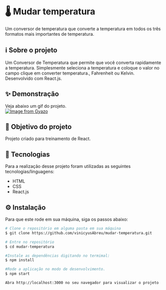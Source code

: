 # 🌡 Mudar temperatura

 Um conversor de temperatura que converte a temperatura em todos os três formatos mais importantes de temperatura.

## ℹ Sobre o projeto 
Um Conversor de Temperatura que permite que você converta rapidamente a temperatura. Simplesmente seleciona a temperatura e coloque o valor no campo clique em converter temperatura., Fahrenheit ou Kelvin. Desenvolvido com React.js.

## ✨ Demonstração    
Veja abaixo um gif do projeto.</br>
[![Image from Gyazo](https://i.gyazo.com/12403b1bb8caebda6f9737b2dfb0a772.gif)](https://gyazo.com/12403b1bb8caebda6f9737b2dfb0a772)

## 🎯 Objetivo do projeto
Projeto criado para treinamento de React.

## 🤖 Tecnologias 
Para a realização desse projeto foram utilizadas as seguintes tecnologias/linguagens: 
- HTML
- CSS
- React.js

## ⚙️ Instalação

Para que este rode em sua máquina, siga os passos abaixo:

```bash
# Clone o repositório em alguma pasta em sua máquina
$ git clone https://github.com/vinicyusAbreu/mudar-temperatura.git

# Entre no repositório
$ cd mudar-temperatura

#Instale as dependências digitando no termimal:
$ npm install

#Rode a aplicação no modo de desenvolvimento.
$ npm start

Abra http://localhost:3000 no seu navegador para visualizar o projeto
```
